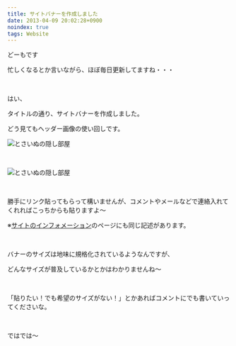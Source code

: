 ```yaml
---
title: サイトバナーを作成しました
date: 2013-04-09 20:02:28+0900
noindex: true
tags: Website
---
```

<p>どーもです</p>
<p>忙しくなるとか言いながら、ほぼ毎日更新してますね・・・</p>
<p>&nbsp;</p>
<p>はい、</p>
<p>タイトルの通り、サイトバナーを作成しました。</p>
<p>どう見てもヘッダー画像の使い回しです。</p>
<p><img src="http://tosainu.wktk.so/images/banner/banner200x40.png" alt="とさいぬの隠し部屋" /></p>
<p>&nbsp;</p>
<p><img src="http://tosainu.wktk.so/images/banner/banner200x115.png" alt="とさいぬの隠し部屋" /></p>
<p>&nbsp;</p>
<p>勝手にリンク貼ってもらって構いませんが、コメントやメールなどで連絡入れてくれればこっちからも貼りますよ〜</p>
<p>※<a href="http://tosainu.wktk.so/information">サイトのインフォメーション</a>のページにも同じ記述があります。</p>
<p>&nbsp;</p>
<p>バナーのサイズは地味に規格化されているようなんですが、</p>
<p>どんなサイズが普及しているかとかはわかりませんね〜</p>
<p>&nbsp;</p>
<p>「貼りたい！でも希望のサイズがない！」とかあればコメントにでも書いていってくださいな。</p>
<p>&nbsp;</p>
<p>ではでは〜</p>
